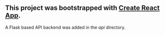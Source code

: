 ## This project was bootstrapped with [Create React App](https://github.com/facebook/create-react-app).

A Flask based API backend was added in the *api* directory.
